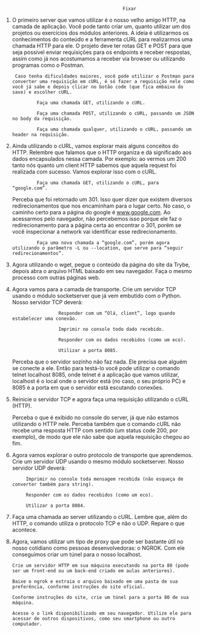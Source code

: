                                                 Fixar

1. O primeiro server que vamos utilizar é o nosso velho amigo HTTP, na camada de aplicação. Você pode tanto criar um, quanto utilizar um dos projetos ou exercícios dos módulos anteriores. A ideia é utilizarmos os conhecimentos do conteúdo e a ferramenta cURL para realizarmos uma chamada HTTP para ele. O projeto deve ter rotas GET e POST para que seja possível enviar requisições para os endpoints e receber respostas, assim como já nos acostumamos a receber via browser ou utilizando programas como o Postman.

        Caso tenha dificuldades maiores, você pode utilizar o Postman para converter uma requisição em cURL, é só fazer a requisição nele como você já sabe e depois clicar no botão code (que fica embaixo do save) e escolher cURL.

                Faça uma chamada GET, utilizando o cURL.

                Faça uma chamada POST, utilizando o cURL, passando um JSON no body da requisição.

                Faça uma chamada qualquer, utilizando o cURL, passando um header na requisição.

2. Ainda utilizando o cURL, vamos explorar mais alguns conceitos do HTTP. Relembre que falamos que o HTTP organiza e dá significado aos dados encapsulados nessa camada. Por exemplo: ao vermos um 200 tanto nós quanto um client HTTP sabemos que aquela request foi realizada com sucesso. Vamos explorar isso com o cURL.

                Faça uma chamada GET, utilizando o cURL, para “google.com”.

    Perceba que foi retornado um 301. Isso quer dizer que existem diversos redirecionamentos que nos encaminham para o lugar certo. No caso, o caminho certo para a página do google é www.google.com. Ao acessarmos pelo navegador, não percebemos isso porque ele faz o redirecionamento para a página certa ao encontrar o 301, porém se você inspecionar a network vai identificar esse redirecionamento.

                Faça uma nova chamada a “google.com”, porém agora utilizando o parâmetro -L ou --location, que serve para “seguir redirecionamentos”.


3. Agora utilizando o wget, pegue o conteúdo da página do site da Trybe, depois abra o arquivo HTML baixado em seu navegador. Faça o mesmo processo com outras páginas web.

4. Agora vamos para a camada de transporte. Crie um servidor TCP usando o módulo socketserver que já vem embutido com o Python. Nosso servidor TCP deverá:

                        Responder com um “Olá, client”, logo quando estabelecer uma conexão.

                        Imprimir no console todo dado recebido.

                        Responder com os dados recebidos (como um eco).

                        Utilizar a porta 8085.

    Perceba que o servidor sozinho não faz nada. Ele precisa que alguém se conecte a ele. Então para testá-lo você pode utilizar o comando telnet localhost 8085, onde telnet é a aplicação que vamos utilizar, localhost é o local onde o servidor está (no caso, o seu próprio PC) e 8085 é a porta em que o servidor está escutando conexões.


6. Reinicie o servidor TCP e agora faça uma requisição utilizando o cURL (HTTP).

    Perceba o que é exibido no console do server, já que não estamos utilizando o HTTP nele. Perceba também que o comando cURL não recebe uma resposta HTTP com sentido (um status code 200, por exemplo), de modo que ele não sabe que aquela requisição chegou ao fim.

7. Agora vamos explorar o outro protocolo de transporte que aprendemos. Crie um servidor UDP usando o mesmo módulo socketserver. Nosso servidor UDP deverá:

            Imprimir no console toda mensagem recebida (não esqueça de converter também para string).

            Responder com os dados recebidos (como um eco).

            Utilizar a porta 8084.

9. Faça uma chamada ao server utilizando o cURL. Lembre que, além do HTTP, o comando utiliza o protocolo TCP e não o UDP. Repare o que acontece.

10. Agora, vamos utilizar um tipo de proxy que pode ser bastante útil no nosso cotidiano como pessoas desenvolvedoras: o NGROK. Com ele conseguimos criar um túnel para o nosso localhost.

        Crie um servidor HTTP em sua máquina executando na porta 80 (pode ser um front-end ou um back-end criado em aulas anteriores).

        Baixe o ngrok e extraia o arquivo baixado em uma pasta de sua preferência, conforme instruções do site oficial.

        Conforme instruções do site, crie um túnel para a porta 80 de sua máquina.

        Acesse o o link disponibilizado em seu navegador. Utilize ele para acessar de outros dispositivos, como seu smartphone ou outro computador.